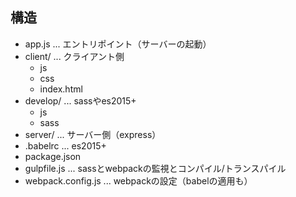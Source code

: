 ## 構造
- app.js ... エントリポイント（サーバーの起動）
- client/ ... クライアント側
  - js
  - css
  - index.html
- develop/ ... sassやes2015+
  - js
  - sass
- server/ ... サーバー側（express）
- .babelrc ... es2015+
- package.json
- gulpfile.js ... sassとwebpackの監視とコンパイル/トランスパイル
- webpack.config.js ... webpackの設定（babelの適用も）
